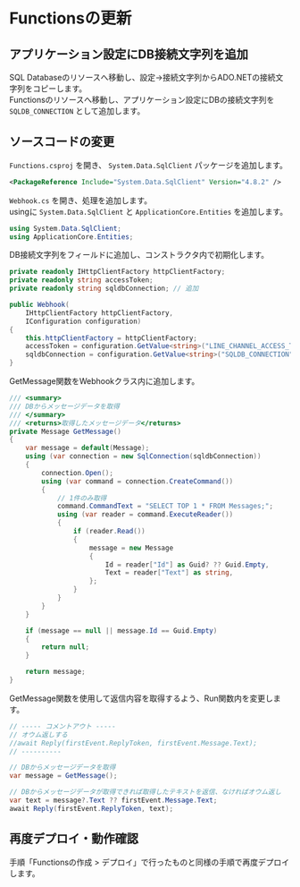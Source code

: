 # Functionsの更新
## アプリケーション設定にDB接続文字列を追加
SQL Databaseのリソースへ移動し、設定→接続文字列からADO.NETの接続文字列をコピーします。  
Functionsのリソースへ移動し、アプリケーション設定にDBの接続文字列を `SQLDB_CONNECTION` として追加します。

## ソースコードの変更
`Functions.csproj` を開き、 `System.Data.SqlClient` パッケージを追加します。

```xml
<PackageReference Include="System.Data.SqlClient" Version="4.8.2" />
```

`Webhook.cs` を開き、処理を追加します。  
usingに `System.Data.SqlClient` と `ApplicationCore.Entities` を追加します。

```csharp
using System.Data.SqlClient;
using ApplicationCore.Entities;
```

DB接続文字列をフィールドに追加し、コンストラクタ内で初期化します。

```csharp
private readonly IHttpClientFactory httpClientFactory;
private readonly string accessToken;
private readonly string sqldbConnection; // 追加

public Webhook(
    IHttpClientFactory httpClientFactory,
    IConfiguration configuration)
{
    this.httpClientFactory = httpClientFactory;
    accessToken = configuration.GetValue<string>("LINE_CHANNEL_ACCESS_TOKEN");
    sqldbConnection = configuration.GetValue<string>("SQLDB_CONNECTION"); // 追加
}
```

GetMessage関数をWebhookクラス内に追加します。

```csharp
/// <summary>
/// DBからメッセージデータを取得
/// </summary>
/// <returns>取得したメッセージデータ</returns>
private Message GetMessage()
{
    var message = default(Message);
    using (var connection = new SqlConnection(sqldbConnection))
    {
        connection.Open();
        using (var command = connection.CreateCommand())
        {
            // 1件のみ取得
            command.CommandText = "SELECT TOP 1 * FROM Messages;";
            using (var reader = command.ExecuteReader())
            {
                if (reader.Read())
                {
                    message = new Message
                    {
                        Id = reader["Id"] as Guid? ?? Guid.Empty,
                        Text = reader["Text"] as string,
                    };
                }
            }
        }
    }

    if (message == null || message.Id == Guid.Empty)
    {
        return null;
    }

    return message;
}
```

GetMessage関数を使用して返信内容を取得するよう、Run関数内を変更します。

```csharp
// ----- コメントアウト -----
// オウム返しする
//await Reply(firstEvent.ReplyToken, firstEvent.Message.Text);
// ----------

// DBからメッセージデータを取得
var message = GetMessage();

// DBからメッセージデータが取得できれば取得したテキストを返信、なければオウム返し
var text = message?.Text ?? firstEvent.Message.Text;
await Reply(firstEvent.ReplyToken, text);
```

## 再度デプロイ・動作確認
手順「Functionsの作成 > デプロイ」で行ったものと同様の手順で再度デプロイします。
